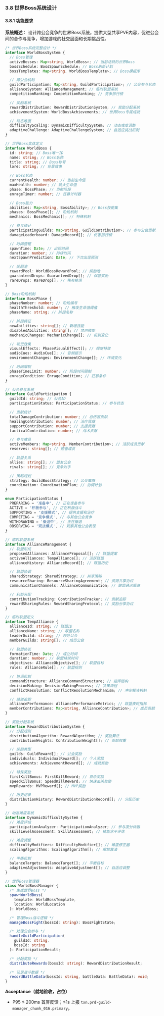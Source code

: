 ﻿---
PRD-ID: 'PRD-GM-PRD-GUILD-MANAGER_CHUNK_016'
Title: '公会管理器PRD - 分片16'
Status: 'Active'
Owner: 'Product-Team'
Created: '2024-12-01T00:00:00Z'
Updated: '2025-08-22T17: 08: 01.693Z'
Version: 'v1.2.0'
Priority: 'High'
Risk: 'Medium'
Depends-On:
  - 'PRD-GM-BASE-ARCHITECTURE'
chunk: '16/24'
size: '8724 chars'
source: '/guild-manager/chunk-016'
Arch-Refs: [CH01, CH02, CH03, CH04]
Test-Refs:
  - 'tests/unit/guild-manager-chunk-016.spec.ts'
Monitors:
  - 'txn.prd-guild-manager_chunk_016.primary'
SLO-Refs:
  - 'UI_P95_100ms'
  - 'EVENT_P95_50ms'
  - 'CRASH_FREE_99.5'
ADRs:
  [
    ADR-0001,
    ADR-0002,
    ADR-0003,
    ADR-0005,
    ADR-0006,
    ADR-0007,
    ADR-0008,
    ADR-0009,
  ]
Release_Gates:
  Quality_Gate:
    enabled: true
    threshold: 'unit_test_coverage >= 80%'
    blockingFailures:
      - 'test_failures'
      - 'coverage_below_threshold'
    windowHours: 24
  Security_Gate:
    enabled: true
    threshold: 'security_scan_passed == true'
    blockingFailures:
      - 'security_vulnerabilities'
      - 'dependency_vulnerabilities'
    windowHours: 12
  Performance_Gate:
    enabled: true
    threshold: 'p95_response_time <= 100ms'
    blockingFailures:
      - 'performance_regression'
      - 'memory_leaks'
    windowHours: 6
  Acceptance_Gate:
    enabled: true
    threshold: 'acceptance_criteria_met >= 95%'
    blockingFailures:
      - 'acceptance_test_failures'
      - 'user_story_incomplete'
    windowHours: 48
  API_Contract_Gate:
    enabled: true
    threshold: 'api_contract_compliance >= 100%'
    blockingFailures:
      - 'contract_violations'
      - 'breaking_changes'
    windowHours: 12
  Sentry_Release_Health_Gate:
    enabled: true
    threshold: 'crash_free_users >= 99.5% AND crash_free_sessions >= 99.9%'
    blockingFailures:
      - 'crash_free_threshold_violation'
      - 'insufficient_adoption_data'
      - 'release_health_regression'
    windowHours: 24
    params:
      sloRef: 'CRASH_FREE_99.5'
      thresholds:
        crashFreeUsers: 99.5
        crashFreeSessions: 99.9
        minAdoptionPercent: 25
        durationHours: 24

Contract_Definitions:
  types:
    - 'src/shared/contracts/guild/chunk-016-types.ts'
  events:
    specversion: '1.0'
    id: 'guild-manager-chunk-016-zlvc1d0g'
    time: '2025-08-24T15: 18: 34.506Z'
    type: 'com.guildmanager.chunk016.event'
    source: '/guild-manager/chunk-016'
    subject: 'guild-management-chunk-16'
    datacontenttype: 'application/json'
    dataschema: 'src/shared/contracts/guild/chunk-016-events.ts'
  interfaces:
    - 'src/shared/contracts/guild/chunk-016-interfaces.ts'
  validation_rules:
    - 'src/shared/validation/chunk-016-validation.ts'

Security_Policies:
permissions:
read:
  - 'guild-member'
  - 'guild-officer'
  - 'guild-master'
write:
  - 'guild-officer'
  - 'guild-master'
admin:
  - 'guild-master'
  - 'system-admin'
cspNotes: "Electron CSP: default-src 'self'; script-src 'self'; object-src 'none'; base-uri 'self'; connect-src 'self' https://api.${PRODUCT_DOMAIN}; style-src 'self' 'nonce-${NONCE_PLACEHOLDER}'; img-src 'self' data: https: ; font-src 'self'"
Traceability_Matrix:
requirementTags:
  - 'guild-management'
  - 'user-experience'
  - 'performance'
acceptance:
functional: '功能需求100%实现'
performance: '性能指标达到SLO要求'
security: '安全要求完全满足'
usability: '用户体验达到设计标准'
evidence:
implementation: '源代码实现'
testing: '自动化测试覆盖'
documentation: '技术文档完备'
validation: '用户验收确认'
businessAcceptance:
userStoryCompletion: '用户故事100%完成'
businessRulesValidation: '业务规则验证通过'
stakeholderApproval: '利益相关者确认'
---

### 3.8 世界Boss系统设计

#### 3.8.1 功能要求

**系统概述：**
设计跨公会竞争的世界Boss系统，提供大型共享PVE内容，促进公会间的合作与竞争，增加游戏的社交层面和长期挑战性。

```typescript
/* 世界Boss系统完整设计 */
interface WorldBossSystem {
  // Boss管理
  activeBosses: Map<string, WorldBoss>; // 当前活跃的世界Boss
  bossSchedule: BossSpawnSchedule; // Boss刷新计划
  bossTemplates: Map<string, WorldBossTemplate>; // Boss模板库

  // 跨公会机制
  guildParticipation: Map<string, GuildParticipation>; // 公会参与状态
  allianceSystem: AllianceManagement; // 临时联盟系统
  competitionRanking: CompetitionRanking; // 竞争排行榜

  // 奖励系统
  rewardDistribution: RewardDistributionSystem; // 奖励分配系统
  achievementSystem: WorldBossAchievements; // 世界Boss专属成就

  // 动态难度
  difficultyScaling: DynamicDifficultySystem; // 动态难度调整
  adaptiveChallenge: AdaptiveChallengeSystem; // 自适应挑战机制
}

// 世界Boss实体定义
interface WorldBoss {
  id: string; // Boss唯一ID
  name: string; // Boss名称
  title: string; // Boss称号
  lore: string; // 背景故事

  // Boss状态
  currentHealth: number; // 当前生命值
  maxHealth: number; // 最大生命值
  phase: BossPhase; // 当前阶段
  enrageTimer: number; // 狂暴计时器

  // Boss能力
  abilities: Map<string, BossAbility>; // Boss技能集
  phases: BossPhase[]; // 阶段机制
  mechanics: BossMechanic[]; // 特殊机制

  // 参与统计
  participatingGuilds: Map<string, GuildContribution>; // 参与公会贡献
  damageLeaderboard: DamageRecord[]; // 伤害排行榜

  // 时间管理
  spawnTime: Date; // 出现时间
  duration: number; // 持续时间
  nextSpawnPrediction: Date; // 下次出现预测

  // 奖励池
  rewardPool: WorldBossRewardPool; // 奖励池
  guaranteedDrops: GuaranteedDrop[]; // 保底奖励
  rareDrops: RareDrop[]; // 稀有掉落
}

// Boss阶段机制
interface BossPhase {
  phaseNumber: number; // 阶段编号
  healthThreshold: number; // 触发生命值阈值
  phaseName: string; // 阶段名称

  // 阶段特征
  newAbilities: string[]; // 新增技能
  disabledAbilities: string[]; // 禁用技能
  mechanicChanges: MechanicChange[]; // 机制变化

  // 视觉效果
  visualEffects: PhaseVisualEffect[]; // 视觉特效
  audioCues: AudioCue[]; // 音频提示
  environmentChanges: EnvironmentChange[]; // 环境变化

  // 时间限制
  phaseTimeLimit: number; // 阶段时间限制
  enrageCondition: EnrageCondition; // 狂暴条件
}

// 公会参与系统
interface GuildParticipation {
  guildId: string; // 公会ID
  participationStatus: ParticipationStatus; // 参与状态

  // 贡献统计
  totalDamageContribution: number; // 总伤害贡献
  healingContribution: number; // 治疗贡献
  supportContribution: number; // 支援贡献
  tacticalContribution: number; // 战术贡献

  // 参与成员
  activeMembers: Map<string, MemberContribution>; // 活跃成员贡献
  reserves: string[]; // 预备成员

  // 联盟关系
  allies: string[]; // 盟友公会
  rivals: string[]; // 竞争对手

  // 策略规划
  strategy: GuildBossStrategy; // 公会策略
  coordination: CoordinationPlan; // 协调计划
}

enum ParticipationStatus {
  PREPARING = '准备中', // 正在准备参与
  ACTIVE = '积极参与', // 正在积极战斗
  SUPPORTING = '支援模式', // 提供支援和治疗
  COMPETING = '竞争模式', // 与其他公会竞争
  WITHDRAWING = '撤退中', // 正在撤退
  OBSERVING = '观战模式', // 观察其他公会表现
}

// 临时联盟系统
interface AllianceManagement {
  // 联盟形成
  proposedAlliances: AllianceProposal[]; // 联盟提案
  activeAlliances: TempAlliance[]; // 活跃联盟
  allianceHistory: AllianceRecord[]; // 联盟历史

  // 联盟协调
  sharedStrategy: SharedStrategy; // 共享策略
  resourceSharing: ResourceSharingAgreement; // 资源共享协议
  communicationChannels: AllianceCommunication; // 联盟通讯渠道

  // 利益分配
  contributionTracking: ContributionTracker; // 贡献追踪
  rewardSharingRules: RewardSharingProtocol; // 奖励分享协议
}

// 临时联盟定义
interface TempAlliance {
  allianceId: string; // 联盟ID
  allianceName: string; // 联盟名称
  leaderGuild: string; // 领导公会
  memberGuilds: string[]; // 成员公会

  // 联盟协议
  formationTime: Date; // 成立时间
  duration: number; // 联盟持续时间
  objectives: AllianceObjective[]; // 联盟目标
  rules: AllianceRule[]; // 联盟规则

  // 协调机制
  commandStructure: AllianceCommandStructure; // 指挥结构
  decisionMaking: DecisionMakingProcess; // 决策流程
  conflictResolution: ConflictResolutionMechanism; // 冲突解决机制

  // 绩效追踪
  alliancePerformance: AlliancePerformanceMetrics; // 联盟表现指标
  memberContributions: Map<string, AllianceContribution>; // 成员贡献
}

// 奖励分配系统
interface RewardDistributionSystem {
  // 分配规则
  distributionAlgorithm: RewardAlgorithm; // 奖励算法
  contributionWeights: ContributionWeight[]; // 贡献权重

  // 奖励类型
  guilds: GuildReward[]; // 公会奖励
  individuals: IndividualReward[]; // 个人奖励
  achievements: AchievementReward[]; // 成就奖励

  // 特殊奖励
  firstKillBonus: FirstKillReward; // 首杀奖励
  speedKillBonus: SpeedKillReward; // 快速击杀奖励
  mvpRewards: MVPReward[]; // MVP奖励

  // 历史记录
  distributionHistory: RewardDistributionRecord[]; // 分配历史
}

// 动态难度系统
interface DynamicDifficultySystem {
  // 难度评估
  participationAnalyzer: ParticipationAnalyzer; // 参与度分析器
  skillLevelAssessment: SkillAssessment; // 技能水平评估

  // 难度调整
  difficultyModifiers: DifficultyModifier[]; // 难度修正器
  scalingAlgorithms: ScalingAlgorithm[]; // 缩放算法

  // 平衡机制
  balanceTargets: BalanceTarget[]; // 平衡目标
  adaptiveAdjustments: AdaptiveAdjustment[]; // 自适应调整
}

// 世界Boss管理器
class WorldBossManager {
  /* 生成世界Boss */
  spawnWorldBoss(
    template: WorldBossTemplate,
    location: WorldLocation
  ): WorldBoss;

  /* 管理Boss战斗逻辑 */
  manageBossFight(bossId: string): BossFightState;

  /* 处理公会参与 */
  handleGuildParticipation(
    guildId: string,
    bossId: string
  ): ParticipationResult;

  /* 分配奖励 */
  distributeRewards(bossId: string): RewardDistributionResult;

  /* 记录战斗数据 */
  recordBattleData(bossId: string, battleData: BattleData): void;
}
```

**Acceptance（就地验收，占位）**

- P95 ≤ 200ms 首屏反馈；≤1s 上报 `txn.prd-guild-manager_chunk_016.primary`。
